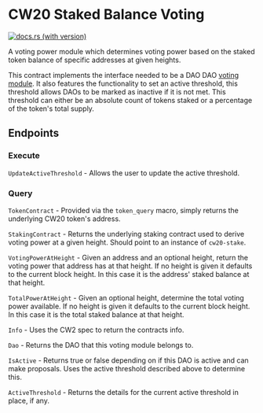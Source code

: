 # CW20 Staked Balance Voting

[![docs.rs (with version)](https://img.shields.io/docsrs/dao-voting-cw20-staked/2.2.0)](https://docs.rs/dao-voting-cw20-staked/2.2.0/dao_voting_cw20_staked/)

A voting power module which determines voting power based on the
staked token balance of specific addresses at given heights.

This contract implements the interface needed to be a DAO
DAO [voting
module](https://github.com/DA0-DA0/dao-contracts/wiki/DAO-DAO-Contracts-Design#the-voting-module).
It also features the functionality to set an active threshold, this
threshold allows DAOs to be marked as inactive if it is not met. This
threshold can either be an absolute count of tokens staked or a
percentage of the token's total supply.

## Endpoints

### Execute

`UpdateActiveThreshold` - Allows the user to update the active
threshold.

### Query

`TokenContract` - Provided via the `token_query` macro, simply returns
the underlying CW20 token's address.

`StakingContract` - Returns the underlying staking contract used to
derive voting power at a given height. Should point to an instance of
`cw20-stake`.

`VotingPowerAtHeight` - Given an address and an optional height,
return the voting power that address has at that height. If no height
is given it defaults to the current block height. In this case it is
the address' staked balance at that height.

`TotalPowerAtHeight` - Given an optional height, determine the total
voting power available. If no height is given it defaults to the
current block height.  In this case it is the total staked balance at
that height.

`Info` - Uses the CW2 spec to return the contracts info.

`Dao` - Returns the DAO that this voting module belongs to.

`IsActive` - Returns true or false depending on if this DAO is active
and can make proposals. Uses the active threshold described above to
determine this.

`ActiveThreshold` - Returns the details for the current active
threshold in place, if any.
